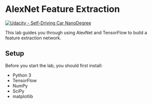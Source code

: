 # AlexNet Feature Extraction

[![Udacity - Self-Driving Car NanoDegree](https://s3.amazonaws.com/udacity-sdc/github/shield-carnd.svg)](http://www.udacity.com/drive)

This lab guides you through using AlexNet and TensorFlow to build a feature extraction network.

## Setup

Before you start the lab, you should first install:

* Python 3
* TensorFlow
* NumPy
* SciPy
* matplotlib
